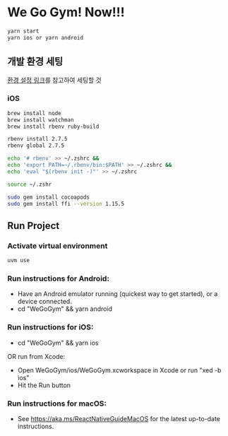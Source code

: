 # We Go Gym! Now!!!

```bash
yarn start
yarn ios or yarn android
```
## 개발 환경 세팅
[환경 설정 링크](https://reactnative.dev/docs/environment-setup)를 참고하여 세팅할 것

### iOS
```bash
brew install node
brew install watchman
brew install rbenv ruby-build

rbenv install 2.7.5
rbenv global 2.7.5

echo '# rbenv' >> ~/.zshrc &&
echo 'export PATH=~/.rbenv/bin:$PATH' >> ~/.zshrc &&
echo 'eval "$(rbenv init -)"' >> ~/.zshrc

source ~/.zshr

sudo gem install cocoapods
sudo gem install ffi --version 1.15.5
```

## Run Project

### Activate virtual environment
```bash
uvm use
```

### Run instructions for Android:
- Have an Android emulator running (quickest way to get started), or a device connected.
- cd "WeGoGym" && yarn android

### Run instructions for iOS:
- cd "WeGoGym" && yarn ios

OR run from Xcode:

- Open WeGoGym/ios/WeGoGym.xcworkspace in Xcode or run "xed -b ios"
- Hit the Run button
    
### Run instructions for macOS:
- See https://aka.ms/ReactNativeGuideMacOS for the latest up-to-date instructions.
